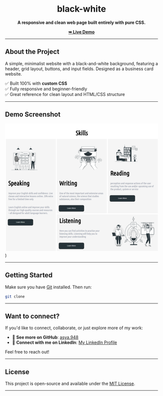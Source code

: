 
<div align="center">

# black-white

**A responsive and clean web page built entirely with pure CSS.**

[**➥ Live Demo**](https://asya948.github.io/black-white/)

</div>

---

## About the Project
A simple, minimalist website with a black-and-white background, featuring a header, grid layout, buttons, and input fields. Designed as a business card website.

✅ Built 100% with **custom CSS**  
✅ Fully responsive and beginner-friendly  
✅ Great reference for clean layout and HTML/CSS structure

---

## Demo Screenshot

![Desktop Demo](img/1234.png))

---

## Getting Started

Make sure you have [Git](https://github.com/asya948/black-white.git) installed. Then run:

```bash
git clone 
```

---

## Want to connect?

If you'd like to connect, collaborate, or just explore more of my work:

- 🔗 **See more on GitHub**: [asya.948](https://github.com/asya948)
- 💼 **Connect with me on LinkedIn**: [My LinkedIn Profile](https://www.linkedin.com/in/asya-nersesyan-461a0937a/)

Feel free to reach out!

---

## License

This project is open-source and available under the [MIT License](LICENSE).

---

